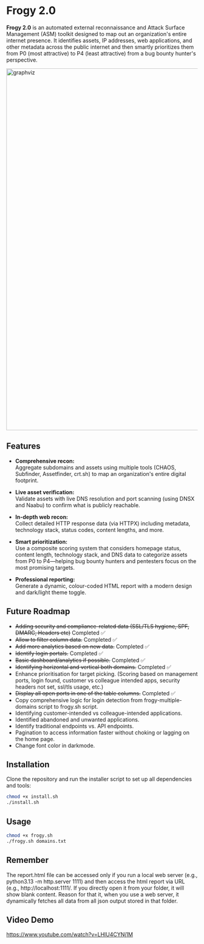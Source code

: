 # Frogy 2.0

**Frogy 2.0** is an automated external reconnaissance and Attack Surface Management (ASM) toolkit designed to map out an organization's entire internet presence. It identifies assets, IP addresses, web applications, and other metadata across the public internet and then smartly prioritizes them from P0 (most attractive) to P4 (least attractive) from a bug bounty hunter's perspective.

<img src="https://chintangurjar.com/images/frogy.png" alt="graphviz" width="800" height="950"/>

## Features

- **Comprehensive recon:**  
  Aggregate subdomains and assets using multiple tools (CHAOS, Subfinder, Assetfinder, crt.sh) to map an organization's entire digital footprint.
  
- **Live asset verification:**  
  Validate assets with live DNS resolution and port scanning (using DNSX and Naabu) to confirm what is publicly reachable.
  
- **In-depth web recon:**  
  Collect detailed HTTP response data (via HTTPX) including metadata, technology stack, status codes, content lengths, and more.
  
- **Smart prioritization:**  
  Use a composite scoring system that considers homepage status, content length, technology stack, and DNS data to categorize assets from P0 to P4—helping bug bounty hunters and pentesters focus on the most promising targets.
  
- **Professional reporting:**  
  Generate a dynamic, colour-coded HTML report with a modern design and dark/light theme toggle.

## Future Roadmap

- ~~Adding security and compliance-related data (SSL/TLS hygiene, SPF, DMARC, Headers etc)~~ Completed ✅
- ~~Allow to filter column data.~~ Completed ✅
- ~~Add more analytics based on new data.~~ Completed ✅
- ~~Identify login portals.~~ Completed ✅
- ~~Basic dashboard/analytics if possible.~~ Completed ✅
- ~~Identifying horizontal and vertical both domains.~~ Completed ✅
- Enhance prioritisation for target picking. (Scoring based on management ports, login found, customer vs colleague intended apps, security headers not set, ssl/tls usage, etc.)
- ~~Display all open ports in one of the table columns.~~ Completed ✅
- Copy comprehensive logic for login detection from frogy-multiple-domains script to frogy.sh script.
- Identifying customer-intended vs colleague-intended applications.
- Identified abandoned and unwanted applications.
- Identify traditional endpoints vs. API endpoints.
- Pagination to access information faster without choking or lagging on the home page.
- Change font color in darkmode.

## Installation

Clone the repository and run the installer script to set up all dependencies and tools:

```bash
chmod +x install.sh
./install.sh
```
## Usage
```bash
chmod +x frogy.sh
./frogy.sh domains.txt
```

## Remember

The report.html file can be accessed only if you run a local web server (e.g., python3.13 -m http.server 1111) and then access the html report via URL (e.g., http://localhost:1111/. If you directly open it from your folder, it will show blank content. Reason for that it, when you use a web server, it dynamically fetches all data from all json output stored in that folder.

## Video Demo
https://www.youtube.com/watch?v=LHlU4CYNj1M
